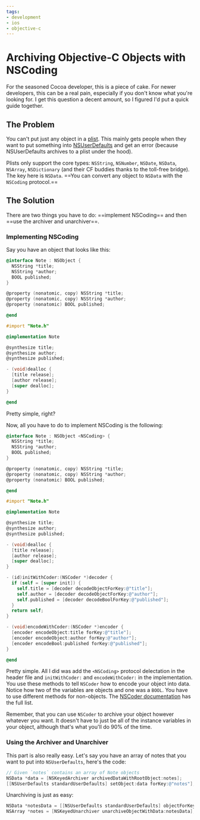 ```yaml
---
tags:
- development
- ios
- objective-c
---
```


# Archiving Objective-C Objects with NSCoding

For the seasoned Cocoa developer, this is a piece of cake. For newer developers, this can be a real pain, especially if you don't know what you're looking for. I get this question a decent amount, so I figured I'd put a quick guide together.

## The Problem

You can't put just any object in a [plist](http://en.wikipedia.org/wiki/Property_list). This mainly gets people when they want to put something into [NSUserDefaults](http://developer.apple.com/mac/library/documentation/Cocoa/Reference/Foundation/Classes/NSUserDefaults_Class/Reference/Reference.html) and get an error (because NSUserDefaults archives to a plist under the hood).

Plists only support the core types: `NSString`, `NSNumber`, `NSDate`, `NSData`, `NSArray`, `NSDictionary` (and their CF buddies thanks to the toll-free bridge). The key here is `NSData`. ==You can convert any object to `NSData` with the `NSCoding` protocol.==

## The Solution

There are two things you have to do: ==implement NSCoding== and then ==use the archiver and unarchiver==.

### Implementing NSCoding

Say you have an object that looks like this:

``` objective-c
@interface Note : NSObject {
  NSString *title;
  NSString *author;
  BOOL published;
}

@property (nonatomic, copy) NSString *title;
@property (nonatomic, copy) NSString *author;
@property (nonatomic) BOOL published;

@end
```

``` objective-c
#import "Note.h"

@implementation Note

@synthesize title;
@synthesize author;
@synthesize published;

- (void)dealloc {
  [title release];
  [author release];
  [super dealloc];
}

@end
```

Pretty simple, right?

Now, all you have to do to implement NSCoding is the following:

``` objective-c
@interface Note : NSObject <NSCoding> {
  NSString *title;
  NSString *author;
  BOOL published;
}

@property (nonatomic, copy) NSString *title;
@property (nonatomic, copy) NSString *author;
@property (nonatomic) BOOL published;

@end
```

``` objective-c
#import "Note.h"

@implementation Note

@synthesize title;
@synthesize author;
@synthesize published;

- (void)dealloc {
  [title release];
  [author release];
  [super dealloc];
}

- (id)initWithCoder:(NSCoder *)decoder {
  if (self = [super init]) {
    self.title = [decoder decodeObjectForKey:@"title"];
    self.author = [decoder decodeObjectForKey:@"author"];
    self.published = [decoder decodeBoolForKey:@"published"];
  }
  return self;
}

- (void)encodeWithCoder:(NSCoder *)encoder {
  [encoder encodeObject:title forKey:@"title"];
  [encoder encodeObject:author forKey:@"author"];
  [encoder encodeBool:published forKey:@"published"];
}

@end
```

Pretty simple. All I did was add the `<NSCoding>` protocol delectation in the header file and `initWithCoder:` and `encodeWithCoder:` in the implementation. You use these methods to tell `NSCoder` how to encode your object into data. Notice how two of the variables are objects and one was a `BOOL`. You have to use different methods for non-objects. The [NSCoder documentation](http://developer.apple.com/mac/library/documentation/Cocoa/Reference/Foundation/Classes/NSCoder_Class/Reference/NSCoder.html) has the full list.

Remember, that you can use `NSCoder` to archive your object however whatever you want. It doesn't have to just be all of the instance variables in your object, although that's what you'll do 90% of the time.

### Using the Archiver and Unarchiver

This part is also really easy. Let's say you have an array of notes that you want to put into `NSUserDefaults`, here's the code:

``` objective-c
// Given `notes` contains an array of Note objects
NSData *data = [NSKeyedArchiver archivedDataWithRootObject:notes];
[[NSUserDefaults standardUserDefaults] setObject:data forKey:@"notes"];
```

Unarchiving is just as easy:

``` objective-c
NSData *notesData = [[NSUserDefaults standardUserDefaults] objectForKey:@"notes"];
NSArray *notes = [NSKeyedUnarchiver unarchiveObjectWithData:notesData];
```

